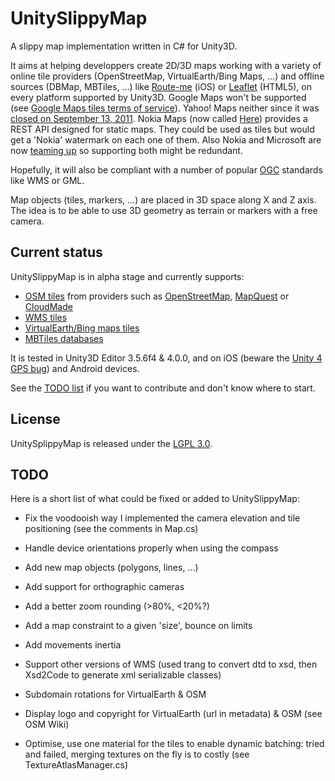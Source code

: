 UnitySlippyMap
==============

A slippy map implementation written in C# for Unity3D.

It aims at helping developpers create 2D/3D maps working with a variety of online tile providers (OpenStreetMap, VirtualEarth/Bing Maps, ...) and offline sources (DBMap, MBTiles, ...) like [Route-me](https://github.com/route-me/route-me) (iOS) or [Leaflet](http://leaflet.cloudmade.com/) (HTML5), on every platform supported by Unity3D.
Google Maps won't be supported (see [Google Maps tiles terms of service](https://developers.google.com/maps/faq#tos_tiles)).
Yahoo! Maps neither since it was [closed on September 13, 2011](http://developer.yahoo.com/blogs/ydn/posts/2011/06/yahoo-maps-apis-service-closure-announcement-new-maps-offerings-coming-soon/).
Nokia Maps (now called [Here](http://developer.here.net/)) provides a REST API designed for static maps. They could be used as tiles but would get a 'Nokia' watermark on each one of them. Also Nokia and Microsoft are now [teaming up](http://www.microsoft.com/en-us/news/download/presskits/bing/docs/MSBingMapsFS.docx) so supporting both might be redundant.

Hopefully, it will also be compliant with a number of popular [OGC](http://www.opengeospatial.org/) standards like WMS or GML.

Map objects (tiles, markers, ...) are placed in 3D space along X and Z axis. The idea is to be able to use 3D geometry as terrain or markers with a free camera.

Current status
--------------

UnitySlippyMap is in alpha stage and currently supports:
  * [OSM tiles](http://wiki.openstreetmap.org/wiki/Slippy_map_tilenames) from providers such as [OpenStreetMap](http://www.openstreetmap.org/), [MapQuest](http://www.mapquest.com/) or [CloudMade](http://cloudmade.com/)
  * [WMS tiles](http://en.wikipedia.org/wiki/Web_Map_Service)
  * [VirtualEarth/Bing maps tiles](http://www.microsoft.com/maps/)
  * [MBTiles databases](http://mapbox.com/developers/mbtiles/)

It is tested in Unity3D Editor 3.5.6f4 & 4.0.0, and on iOS (beware the [Unity 4 GPS bug](http://forum.unity3d.com/threads/159257-Unity-4.0-iOS-GPS-Fix)) and Android devices.

See the [TODO list](/jderrough/UnitySlippyMap#todo) if you want to contribute and don't know where to start.

License
-------

UnitySplippyMap is released under the [LGPL 3.0](http://www.gnu.org/licenses/lgpl.html).

TODO
----

Here is a short list of what could be fixed or added to UnitySlippyMap:

* Fix the voodooish way I implemented the camera elevation and tile positioning (see the comments in Map.cs)
* Handle device orientations properly when using the compass
* Add new map objects (polygons, lines, ...)
* Add support for orthographic cameras
* Add a better zoom rounding (>80%, <20%?)
* Add a map constraint to a given 'size', bounce on limits
* Add movements inertia
* Support other versions of WMS (used trang to convert dtd to xsd, then Xsd2Code to generate xml serializable classes)
* Subdomain rotations for VirtualEarth & OSM
* Display logo and copyright for VirtualEarth (url in metadata) & OSM (see OSM Wiki)
	

* Optimise, use one material for the tiles to enable dynamic batching: tried and failed, merging textures on the fly is to costly (see TextureAtlasManager.cs)

